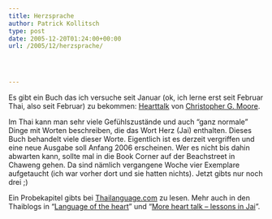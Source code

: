 ```yaml
---
title: Herzsprache
author: Patrick Kollitsch
type: post
date: 2005-12-20T01:24:00+00:00
url: /2005/12/herzsprache/




---
```

Es gibt ein Buch das ich versuche seit Januar (ok, ich lerne erst seit Februar Thai, also seit Februar) zu bekommen: [Hearttalk][1] von [Christopher G. Moore][2]. 

Im Thai kann man sehr viele Gef&uuml;hlszust&auml;nde und auch &#8220;ganz normale&#8221; Dinge mit Worten beschreiben, die das Wort Herz (Jai) enthalten. Dieses Buch behandelt viele dieser Worte. Eigentlich ist es derzeit vergriffen und eine neue Ausgabe soll Anfang 2006 erscheinen. Wer es nicht bis dahin abwarten kann, sollte mal in die Book Corner auf der Beachstreet in Chaweng gehen. Da sind n&auml;mlich vergangene Woche vier Exemplare aufgetaucht (ich war vorher dort und sie hatten nichts). Jetzt gibts nur noch drei ;)

Ein Probekapitel gibts bei [Thailanguage.com][3] zu lesen. Mehr auch in den Thaiblogs in &#8220;[Language of the heart][4]&#8221; und &#8220;[More heart talk &#8211; lessons in Jai][5]&#8221;.

 [1]: http://www.cgmoore.com/work/main-thai.htm
 [2]: http://www.cgmoore.com/
 [3]: http://www.learningthai.com/hearttalk.htm
 [4]: http://www.thai-blogs.com/index.php?p=671&more=1&c=1&tb=1&pb=1
 [5]: http://www.thai-blogs.com/index.php?p=683&more=1&c=1&tb=1&pb=1